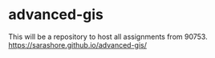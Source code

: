 # advanced-gis
This will be a repository to host all assignments from 90753.
https://sarashore.github.io/advanced-gis/
